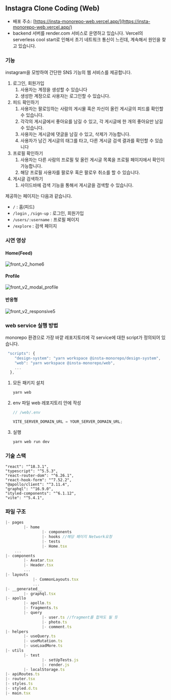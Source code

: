 ## Instagra Clone Coding (Web)
- 배포 주소: [https://insta-monorepo-web.vercel.app/](https://insta-monorepo-web.vercel.app/)
- backend 서버를 render.com 서비스로 운영하고 있습니다. Vercel의 serverless cool start로 인해서 초기 네트워크 통신이 느린데, 계속해서 원인을 찾고 있습니다.

### 기능

instagram을 모방하여 간단한 SNS 기능의 웹 서비스를 제공합니다.

1. 로그인, 회원가입
   1. 사용자는 계정을 생성할 수 있습니다
   2. 생성한 계정으로 사용자는 로그인할 수 있습니다.
2. 피드 확인하기
   1. 사용자는 팔로잉하는 사람의 게시물 혹은 자신이 올린 게시글의 피드를 확인할 수 있습니다.
   2. 각각의 게시글에서 좋아요를 남길 수 있고, 각 게시글에 한 개의 좋아요만 남길 수 있습니다.
   3. 사용자는 게시글에 댓글을 남길 수 있고, 삭제가 가능합니다.
   4. 사용자가 남긴 게시글의 태그를 타고, 다른 게시글 검색 결과를 확인할 수 있습니다
3. 프로필 확인하기
   1. 사용자는 다른 사람의 프로필 및 올린 게시글 목록을 프로필 페이지에서 확인이 가능합니다.
   2. 해당 프로필 사용자를 팔로우 혹은 팔로우 취소를 할 수 있습니다.
4. 게시글 검색하기
   1. 사이드바에 검색 기능을 통해서 게시글을 검색할 수 있습니다.

제공하는 페이지는 다음과 같습니다.

- `/` : 홈(피드)
- `/login` , `/sign-up` : 로그인, 회원가입
- `/users/:username` : 프로필 페이지
- `/explore` : 검색 페이지

### 시연 영상
#### Home(Feed)
![front_v2_home6](https://github.com/user-attachments/assets/d4598d5d-0d02-4d6d-96bd-b165650db29c)
#### Profile
![front_v2_modal_profile](https://github.com/user-attachments/assets/8f391c96-4e6c-4110-afd2-930d454a8a3c)
#### 반응형
![front_v2_responsive5](https://github.com/user-attachments/assets/5c9febea-d435-46f5-8d97-ed162809161a)


### web service 실행 방법

monorepo 환경으로 가장 바깥 레포지토리에 각 service에 대한 script가 정의되어 있습니다.

```jsx
 "scripts": {
    "design-system": "yarn workspace @insta-monorepo/design-system",
    "web": "yarn workspace @insta-monorepo/web",
    ...
  },
```

1. 모든 패키지 설치

   ```jsx
   yarn web
   ```

2. env 파일 web 레포지토리 안에 작성

   ```jsx
   // /web/.env

   VITE_SERVER_DOMAIN_URL = YOUR_SERVER_DOMAIN_URL;
   ```

3. 실행

   ```jsx
   yarn web run dev
   ```

### 기술 스택

```
"react": "^18.3.1",
"typescript": "^5.5.3",
"react-router-dom": "^6.26.1",
"react-hook-form": "^7.52.2",
"@apollo/client": "^3.11.4",
"graphql": "^16.9.0",
"styled-components": "^6.1.12",
"vite": "^5.4.1",
```

### 파일 구조

```jsx
|- pages
		|- home
				|- components
				|- hooks //해당 페이지 Network요청
				|- tests
				|- Home.tsx
	...
|- components
		|- Avatar.tsx
		|- Header.tsx
		...
|- layouts
			|- CommonLayouts.tsx
			...
|- __generated__
		|- graphql.tsx
|- apollo
		|- apollo.ts
		|- fragments.ts
		|- query
				|- user.ts //fragment를 합쳐도 될 듯
				|- photo.ts
				|- comment.ts
|- helpers
		|- useQuery.ts
		|- useMutation.ts
		|- useLoadMore.ts
|- utils
		|- test
				|- setUpTests.js
				|- render.js
		|- localStorage.ts
|- apiRoutes.ts
|- router.tsx
|- styles.ts
|- styled.d.ts
|- main.tsx
```
